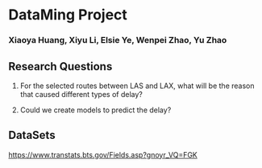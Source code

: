 # DataMing Project
### Xiaoya Huang, Xiyu Li, Elsie Ye, Wenpei Zhao, Yu Zhao

## Research Questions
 1. For the selected routes between LAS and LAX, what will be the reason that caused different types of delay?

 2. Could we create models to predict the delay?

## DataSets
https://www.transtats.bts.gov/Fields.asp?gnoyr_VQ=FGK
